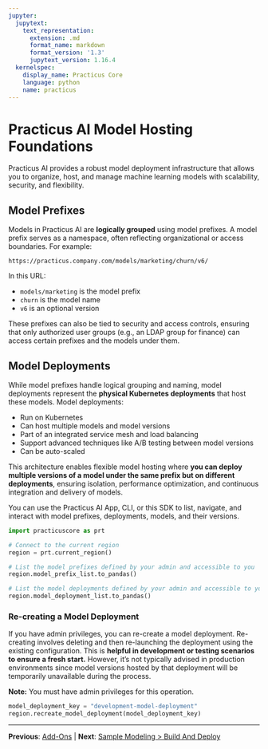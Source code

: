 ```yaml
---
jupyter:
  jupytext:
    text_representation:
      extension: .md
      format_name: markdown
      format_version: '1.3'
      jupytext_version: 1.16.4
  kernelspec:
    display_name: Practicus Core
    language: python
    name: practicus
---
```


# Practicus AI Model Hosting Foundations

Practicus AI provides a robust model deployment infrastructure that allows you to organize, host, and manage machine learning models with scalability, security, and flexibility.

## Model Prefixes

Models in Practicus AI are **logically grouped** using model prefixes. A model prefix serves as a namespace, often reflecting organizational or access boundaries. For example:

```
https://practicus.company.com/models/marketing/churn/v6/
```

In this URL:

- `models/marketing` is the model prefix
- `churn` is the model name
- `v6` is an optional version

These prefixes can also be tied to security and access controls, ensuring that only authorized user groups (e.g., an LDAP group for finance) can access certain prefixes and the models under them.

## Model Deployments

While model prefixes handle logical grouping and naming, model deployments represent the **physical Kubernetes deployments** that host these models. Model deployments:

- Run on Kubernetes
- Can host multiple models and model versions
- Part of an integrated service mesh and load balancing
- Support advanced techniques like A/B testing between model versions
- Can be auto-scaled

This architecture enables flexible model hosting where **you can deploy multiple versions of a model under the same prefix but on different deployments**, ensuring isolation, performance optimization, and continuous integration and delivery of models.

You can use the Practicus AI App, CLI, or this SDK to list, navigate, and interact with model prefixes, deployments, models, and their versions.

```python
import practicuscore as prt

# Connect to the current region
region = prt.current_region()
```

```python
# List the model prefixes defined by your admin and accessible to you
region.model_prefix_list.to_pandas()
```

```python
# List the model deployments defined by your admin and accessible to you
region.model_deployment_list.to_pandas()
```

### Re-creating a Model Deployment

If you have admin privileges, you can re-create a model deployment. Re-creating involves deleting and then re-launching the deployment using the existing configuration. This is **helpful in development or testing scenarios to ensure a fresh start.** However, it’s not typically advised in production environments since model versions hosted by that deployment will be temporarily unavailable during the process.

**Note:** You must have admin privileges for this operation.

```python
model_deployment_key = "development-model-deployment"
region.recreate_model_deployment(model_deployment_key)
```


---

**Previous**: [Add-Ons](../getting-started/add-ons.md) | **Next**: [Sample Modeling > Build And Deploy](sample-modeling/build-and-deploy.md)
